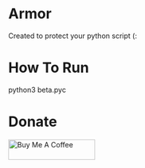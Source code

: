 # Armor
Created to protect your python script (:

# How To Run
python3 beta.pyc

# Donate
<a href="https://www.buymeacoffee.com/ri_ok9" target="_blank"><img src="https://cdn.buymeacoffee.com/buttons/default-yellow.png" alt="Buy Me A Coffee" height="41" width="174"></a>
